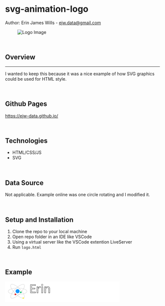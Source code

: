 # svg-animation-logo

Author:  Erin James Wills - ejw.data@gmail.com   

<figure>

![Logo Image]()
<figcaption></figcaption>
</figure>  

<br>   

## Overview   
<hr>

I wanted to keep this because it was a nice example of how SVG graphics could be used for HTML style.  

<br>

## Github Pages  

https://ejw-data.github.io/

<br>

## Technologies    
*  HTML/CSS/JS
*  SVG

<br>

## Data Source  
Not applicable.  Example online was one circle rotating and I modified it.   

<br>

## Setup and Installation  
1. Clone the repo to your local machine
1. Open repo folder in an IDE like VSCode
1. Using a virtual server like the VSCode extention LiveServer
1. Run `logo.html`  

<br>

## Example

![SVG Logo](./images/svg-logo.png)

<br>